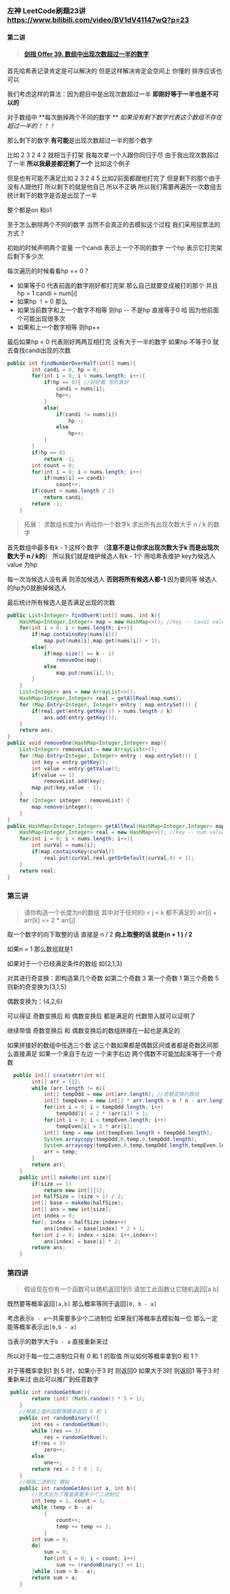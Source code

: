 ### 左神 LeetCode刷题23讲 https://www.bilibili.com/video/BV1dV41147wQ?p=23

#### 第二讲

> #### [剑指 Offer 39. 数组中出现次数超过一半的数字](https://leetcode-cn.com/problems/shu-zu-zhong-chu-xian-ci-shu-chao-guo-yi-ban-de-shu-zi-lcof/)

首先哈希表记录肯定是可以解决的 但是这样解决肯定会空间上 你懂的 排序应该也可以 

我们考虑这样的算法：因为题目中是出现次数超过一半 **即刚好等于一半也是不可以的**

对于数组中 **每次删掉两个不同的数字  ** *如果没有剩下数字代表这个数组不存在超过一半的！！！*

 那么剩下的数字 **有可能**是出现次数超过一半的那个数字

比如 2 3 2 4 2 就相当于打架 我每次拿一个人跟你同归于尽 由于我出现次数超过了一半 **所以我最差都还剩了一个**  比如这个例子 

但是也有可能不满足比如 2 3 2 4 5 比如2前面都跟他打完了 但是剩下的那个由于没有人跟他打 所以剩下的就是他自己 所以不正确 所以我们需要再遍历一次数组去统计剩下的数字是否是出现了一半

整个都是on 和o1

至于怎么删除两个不同的数字 当然不会真正的去模拟这个过程 我们采用投票法的方式？

初始的时候声明两个变量 一个candi 表示上一个不同的数字 一个hp 表示它打完架后剩下多少次

每次遍历的时候看看hp == 0？

-  如果等于0 代表前面的数字刚好都打完架 那么自己就要变成被打的那个 并且hp = 1 candi = num[i]
-  如果hp ！= 0 那么
  -  如果当前数字和上一个数字不相等 则hp -- 不是hp 直接等于0 哈 因为他前面个可能出现很多次 
  - 如果和上一个数字相等 则hp++

最后如果hp = 0 代表刚好两两互相打完 没有大于一半的数字 如果hp 不等于0 就去查找candi出现的次数

```java
public int findNumberOverHalf(int[] nums){
        int candi = 0, hp = 0;
        for(int i = 0; i < nums.length; i++){
            if(hp == 0){ //好好看 写的真好
                candi = nums[i];
                hp++;
            }
            else{
                if(candi != nums[i])
                    hp--;
                else
                    hp++;
            }
        }
        if(hp == 0)
            return -1;
        int count = 0;
        for(int i = 0; i < nums.length; i++)
            if(nums[i] == candi)
                count++;
        if(count > nums.length / 2)
            return candi;
        return -1;
    }
```

> 拓展： 求数组长度为n 再给你一个数字k 求出所有出现次数大于 n / k 的数字

首先数组中最多有k - 1 这样个数字 （**注意不是让你求出现次数大于k 而是出现次数大于 n / k的**）  所以我们就是维护候选人有k - 1个 用哈希表维护 key为候选人 value 为hp

每一次当候选人没有满 则添加候选人 **否则将所有候选人都-1** 因为要同等 候选人的hp为0就删掉候选人

最后统计所有候选人是否满足出现的次数

```java
public List<Integer> findOverK(int[] nums, int k){
    HashMap<Integer,Integer> map = new HashMap<>(); //key -- candi value -- hp
    for(int i = 0; i < nums.length; i++){
        if(map.containsKey(nums[i]))
            map.put(nums[i],map.get(nums[i]) + 1);
        else{
            if(map.size() == k - 1)
                removeOne(map);
            else
                map.put(nums[i],1);
        }
    }
    List<Integer> ans = new ArrayList<>();
    HashMap<Integer,Integer> real = getAllReal(map,nums);
    for (Map.Entry<Integer, Integer> entry : map.entrySet()) {
        if(real.get(entry.getKey()) > nums.length / k)
            ans.add(entry.getKey());
    }
    return ans;
}
public void removeOne(HashMap<Integer,Integer> map){
    List<Integer> removeList = new ArrayList<>();
    for (Map.Entry<Integer, Integer> entry : map.entrySet()) {
        int key = entry.getKey();
        int value = entry.getValue();
        if(value == 1)
            removeList.add(key);
        map.put(key,value - 1);
    }
    for (Integer integer : removeList) {
        map.remove(integer);
    }
}
public HashMap<Integer,Integer> getAllReal(HashMap<Integer,Integer> map, int[] nums){
    HashMap<Integer,Integer> real = new HashMap<>(); //key -- num value -- realCount
    for(int i = 0; i < nums.length; i++){
        int curVal = nums[i];
        if(map.containsKey(curVal))
            real.put(curVal,real.getOrDefault(curVal,0) + 1);
    }
    return real;
}
```

### 第三讲

> 请你构造一个长度为n的数组 其中对于任何的i < j < k 都不满足的 arr[i] + arr[k] == 2 * arr[j]

取一个数字的向下取整的话 直接是 n / 2 **向上取整的话 就是(n + 1 ) / 2**

如果n = 1 那么数组就是1

如果对于一个已经满足条件的数组 如{2,1,3}

对其进行奇变换：即构造第几个奇数 如第二个奇数 3 第一个奇数 1 第三个奇数 5 则新的奇变换为{3,1,5}

偶数变换为：{4,2,6} 

可以得证 奇数变换后 和 偶数变换后 都是满足的 代数带入就可以证明了

继续带值 奇数变换后 和 偶数变换后的数组拼接在一起也是满足的

如果拼接好的数组中任选三个数 这三个数如果都是偶数区间或者都是奇数区间那么直接满足 如果一个来自于左边 一个来字右边 两个偶数不可能加起来等于一个奇数

```java
  public int[] createArr(int n){
        int[] arr = {1};
        while (arr.length != n){
            int[] tempOdd = new int[arr.length]; //奇数变换的数组
            int[] tempEven = new int[2 * arr.length > n ? n - arr.length : arr.length]; //偶数变换的数组
            for(int i = 0; i < tempOdd.length; i++)
                tempOdd[i] = 2 * (arr[i]) + 1;
            for(int i = 0; i < tempEven.length; i++)
                tempEven[i] = 2 * arr[i];
            int[] temp = new int[tempEven.length + tempOdd.length];
            System.arraycopy(tempOdd,0,temp,0,tempOdd.length);
            System.arraycopy(tempEven,0,temp,tempOdd.length,tempEven.length);
            arr = temp;
        }
        return arr;
    }
    public int[] makeNo(int size){
        if(size == 1)
            return new int[]{1};
        int halfSize = (size + 1) / 2;
        int[] base = makeNo(halfSize);
        int[] ans = new int[size];
        int index = 0;
        for(; index < halfSize;index++)
            ans[index] = base[index] * 2 + 1;
        for(int i = 0; index < size; i++,index++)
            ans[index] = base[i] * 2;
        return ans;
    }
```

### 第四讲

> 假设现在你有一个函数可以随机返回1到5 请加工此函数让它随机返回[a b]

既然要等概率返回`[a,b]` 那么概率等同于返回`[0, b - a]`

考虑表示`b - a`一共需要多少个二进制位 如果我们等概率去模拟每一位 那么一定能等概率表示出`[0,b - a]`

当表示的数字大于`b - a` 直接重新来过

所以对于每一位二进制位只有 0 和 1 的取值 所以如何等概率拿到0 和 1？

对于等概率拿到1 到 5 时，如果小于3 时 则返回0 如果大于3时 则返回1 等于3 时重新来过 由此可以推广到任意数字

```java
 public int randomGetNum(){
        return (int) (Math.random() * 5 + 1);
    }
    //根据上面的函数等概率返回 0 和 1
    public int randomBinary(){
        int res = randomGetNum();
        while (res == 3)
            res = randomGetNum();
        if(res < 3)
            zero++;
        else
            one++;
        return res < 3 ? 0 : 1;
    }
    //根据二进制位 模拟
    public int randomGetAns(int a, int b){
        //先求出为了覆盖需要多少个二进制位
        int temp = 1, count = 1;
        while (temp < b - a)
            {
                count++;
                temp += temp << 1;
            }
        int sum = 0;
        do{
            sum = 0;
            for(int i = 0; i < count; i++)
                sum += (randomBinary() << i);
        }while (sum > b - a);
        return sum + a;
    }

```

